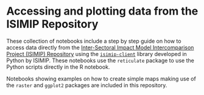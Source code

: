 # Accessing and plotting data from the ISIMIP Repository
These collection of notebooks include a step by step guide on how to access data directly from the [Inter-Sectoral Impact Model Intercomparison Project (ISIMIP) Repository](https://data.isimip.org/) using the [`isimip-client`](https://github.com/ISI-MIP/isimip-client) library developed in Python by ISIMIP. These notebooks use the `reticulate` package to use the Python scripts directly in the R notebook.  

Notebooks showing examples on how to create simple maps making use of the `raster` and `ggplot2` packages are included in this repository.
  